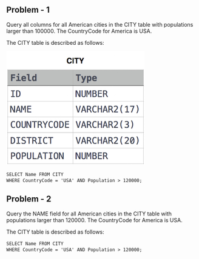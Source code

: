 ## Problem - 1

Query all columns for all American cities in the CITY table with populations larger than 100000. The CountryCode for America is USA.

The CITY table is described as follows:

![](https://github.com/sreenubodanapati/MYSQL-Problems-And-Solustions/blob/master/images/problem-1.jpg)

```
SELECT Name FROM CITY
WHERE CountryCode = 'USA' AND Population > 120000;
```

## Problem - 2

Query the NAME field for all American cities in the CITY table with populations larger than 120000. The CountryCode for America is USA.

The CITY table is described as follows:

```
SELECT Name FROM CITY
WHERE CountryCode = 'USA' AND Population > 120000;
```
